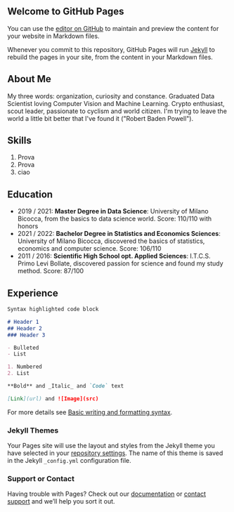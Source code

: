 ## Welcome to GitHub Pages

You can use the [editor on GitHub](https://github.com/MattiaRigi97/MattiaRigi97.github.io/edit/main/README.md) to maintain and preview the content for your website in Markdown files.

Whenever you commit to this repository, GitHub Pages will run [Jekyll](https://jekyllrb.com/) to rebuild the pages in your site, from the content in your Markdown files.

## About Me

My three words: organization, curiosity and constance. Graduated Data Scientist loving Computer Vision and Machine Learning. Crypto enthusiast, scout leader, passionate to cyclism and world citizen. I'm trying to leave the world a little bit better that I've found it ("Robert Baden Powell").

## Skills

1. Prova
2. Prova
3. ciao

## Education
- 2019 / 2021: **Master Degree in Data Science**: University of Milano Bicocca, from the basics to data science world. Score: 110/110 with honors
- 2021 / 2022: **Bachelor Degree in Statistics and Economics Sciences**: University of Milano Bicocca, discovered the basics of statistics, economics and computer science. Score: 106/110
- 2011 / 2016: **Scientific High School opt. Applied Sciences**: I.T.C.S. Primo Levi Bollate, discovered passion for science and found my study method. Score: 87/100

## Experience

```markdown
Syntax highlighted code block

# Header 1
## Header 2
### Header 3

- Bulleted
- List

1. Numbered
2. List

**Bold** and _Italic_ and `Code` text

[Link](url) and ![Image](src)
```

For more details see [Basic writing and formatting syntax](https://docs.github.com/en/github/writing-on-github/getting-started-with-writing-and-formatting-on-github/basic-writing-and-formatting-syntax).

### Jekyll Themes

Your Pages site will use the layout and styles from the Jekyll theme you have selected in your [repository settings](https://github.com/MattiaRigi97/MattiaRigi97.github.io/settings/pages). The name of this theme is saved in the Jekyll `_config.yml` configuration file.

### Support or Contact

Having trouble with Pages? Check out our [documentation](https://docs.github.com/categories/github-pages-basics/) or [contact support](https://support.github.com/contact) and we’ll help you sort it out.
